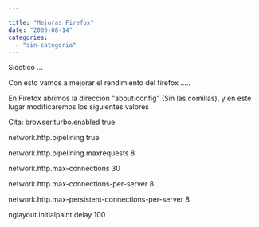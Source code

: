 ```yaml
---

title: "Mejoras Firefox"
date: "2005-08-14"
categories: 
  - "sin-categoria"
---
```


Sicotico ...

Con esto vamos a mejorar el rendimiento del firefox .....

En Firefox abrimos la dirección "about:config" (Sin las comillas), y en este lugar modificaremos los siguientes valores

Cita: browser.turbo.enabled true

network.http.pipelining true

network.http.pipelining.maxrequests 8

network.http.max-connections 30

network.http.max-connections-per-server 8

network.http.max-persistent-connections-per-server 8

nglayout.initialpaint.delay 100
